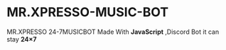 # MR.XPRESSO-MUSIC-BOT
MR.XPRESSO 24-7MUSICBOT 
Made With **JavaScript** ,Discord Bot it can stay **24×7**
